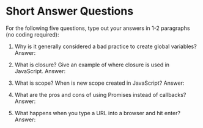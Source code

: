 # Short Answer Questions
For the following five questions, type out your answers in 1-2 paragraphs (no coding required):

1. Why is it generally considered a bad practice to create global variables?
Answer:

1. What is closure? Give an example of where closure is used in JavaScript.
Answer:

1. What is scope? When is new scope created in JavaScript?
Answer:

1. What are the pros and cons of using Promises instead of callbacks?
Answer:

1. What happens when you type a URL into a browser and hit enter?
Answer:

